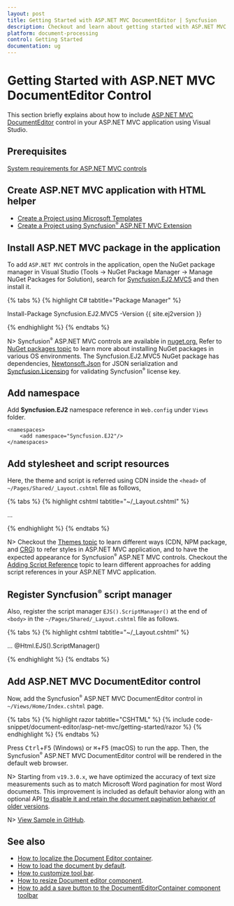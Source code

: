```yaml
---
layout: post
title: Getting Started with ASP.NET MVC DocumentEditor | Syncfusion
description: Checkout and learn about getting started with ASP.NET MVC DocumentEditor control of Syncfusion Essential JS 2 and more details.
platform: document-processing
control: Getting Started
documentation: ug
---
```



# Getting Started with ASP.NET MVC DocumentEditor Control

This section briefly explains about how to include [ASP.NET MVC DocumentEditor](https://www.syncfusion.com/aspnet-mvc-ui-controls/word-processor) control in your ASP.NET MVC application using Visual Studio.

## Prerequisites

[System requirements for ASP.NET MVC controls](https://ej2.syncfusion.com/aspnetmvc/documentation/system-requirements)

## Create ASP.NET MVC application with HTML helper

* [Create a Project using Microsoft Templates](https://learn.microsoft.com/en-us/aspnet/mvc/overview/getting-started/introduction/getting-started#create-your-first-app)
* [Create a Project using Syncfusion<sup style="font-size:70%">&reg;</sup> ASP.NET MVC Extension](https://ej2.syncfusion.com/aspnetmvc/documentation/getting-started/project-template)

## Install ASP.NET MVC package in the application

To add `ASP.NET MVC` controls in the application, open the NuGet package manager in Visual Studio (Tools → NuGet Package Manager → Manage NuGet Packages for Solution), search for [Syncfusion.EJ2.MVC5](https://www.nuget.org/packages/Syncfusion.EJ2.MVC5) and then install it.

{% tabs %}
{% highlight C# tabtitle="Package Manager" %}

Install-Package Syncfusion.EJ2.MVC5 -Version {{ site.ej2version }}

{% endhighlight %}
{% endtabs %}

N> Syncfusion<sup style="font-size:70%">&reg;</sup> ASP.NET MVC controls are available in [nuget.org.](https://www.nuget.org/packages?q=syncfusion.EJ2) Refer to [NuGet packages topic](https://ej2.syncfusion.com/aspnetmvc/documentation/nuget-packages) to learn more about installing NuGet packages in various OS environments. The Syncfusion.EJ2.MVC5 NuGet package has dependencies, [Newtonsoft.Json](https://www.nuget.org/packages/Newtonsoft.Json/) for JSON serialization and [Syncfusion.Licensing](https://www.nuget.org/packages/Syncfusion.Licensing/) for validating Syncfusion<sup style="font-size:70%">&reg;</sup> license key.

## Add namespace

Add **Syncfusion.EJ2** namespace reference in `Web.config` under `Views` folder.

```
<namespaces>
    <add namespace="Syncfusion.EJ2"/>
</namespaces>
```

## Add stylesheet and script resources

Here, the theme and script is referred using CDN inside the `<head>` of `~/Pages/Shared/_Layout.cshtml` file as follows,

{% tabs %}
{% highlight cshtml tabtitle="~/_Layout.cshtml" %}

<head>
    ...
    <!-- Syncfusion ASP.NET MVC controls styles -->
    <link rel="stylesheet" href="https://cdn.syncfusion.com/ej2/{{ site.ej2version }}/fluent.css" />
    <!-- Syncfusion ASP.NET MVC controls scripts -->
    <script src="https://cdn.syncfusion.com/ej2/{{ site.ej2version }}/dist/ej2.min.js"></script>
</head>

{% endhighlight %}
{% endtabs %}

N> Checkout the [Themes topic](https://ej2.syncfusion.com/aspnetmvc/documentation/appearance/theme) to learn different ways (CDN, NPM package, and [CRG](https://ej2.syncfusion.com/aspnetmvc/documentation/common/custom-resource-generator)) to refer styles in ASP.NET MVC application, and to have the expected appearance for Syncfusion<sup style="font-size:70%">&reg;</sup> ASP.NET MVC controls. Checkout the [Adding Script Reference](https://ej2.syncfusion.com/aspnetmvc/documentation/common/adding-script-references) topic to learn different approaches for adding script references in your ASP.NET MVC application.

## Register Syncfusion<sup style="font-size:70%">&reg;</sup> script manager

Also, register the script manager `EJS().ScriptManager()` at the end of `<body>` in the `~/Pages/Shared/_Layout.cshtml` file as follows.

{% tabs %}
{% highlight cshtml tabtitle="~/_Layout.cshtml" %}

<body>
...
    <!-- Syncfusion ASP.NET MVC Script Manager -->
    @Html.EJS().ScriptManager()
</body>

{% endhighlight %}
{% endtabs %}

## Add ASP.NET MVC DocumentEditor control

Now, add the Syncfusion<sup style="font-size:70%">&reg;</sup> ASP.NET MVC DocumentEditor control in `~/Views/Home/Index.cshtml` page.

{% tabs %}
{% highlight razor tabtitle="CSHTML" %}
{% include code-snippet/document-editor/asp-net-mvc/getting-started/razor %}
{% endhighlight %}
{% endtabs %}

Press <kbd>Ctrl</kbd>+<kbd>F5</kbd> (Windows) or <kbd>⌘</kbd>+<kbd>F5</kbd> (macOS) to run the app. Then, the Syncfusion<sup style="font-size:70%">&reg;</sup> ASP.NET MVC DocumentEditor control will be rendered in the default web browser.

N> Starting from `v19.3.0.x`, we have optimized the accuracy of text size measurements such as to match Microsoft Word pagination for most Word documents. This improvement is included as default behavior along with an optional API [to disable it and retain the document pagination behavior of older versions](./how-to/disable-optimized-text-measuring).

N> [View Sample in GitHub](https://github.com/SyncfusionExamples/ASP-NET-MVC-Getting-Started-Examples/tree/main/DocumentEditor/ASP.NET%20MVC%20Razor%20Examples).

## See also

* [How to localize the Document Editor container](./global-local).
* [How to load the document by default](./how-to/open-default-document).
* [How to customize tool bar](./how-to/customize-tool-bar).
* [How to resize Document editor component](./how-to/resize-document-editor).
* [How to add a save button to the DocumentEditorContainer component toolbar](./how-to/add-save-button-in-toolbar)
